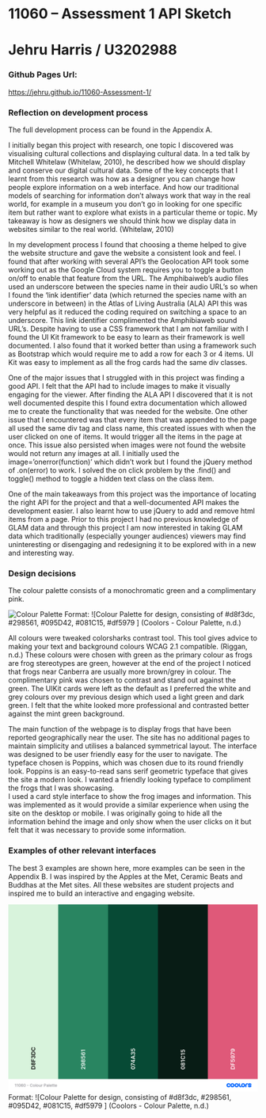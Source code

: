 # 11060 – Assessment 1 API Sketch
# Jehru Harris / U3202988

### Github Pages Url:
https://jehru.github.io/11060-Assessment-1/


### Reflection on development process

The full development process can be found in the Appendix A.  

I initially began this project with research, one topic I discovered was visualising cultural collections and displaying cultural data. In a ted talk by Mitchell Whitelaw (Whitelaw, 2010), he described how we should display and conserve our digital cultural data. Some of the key concepts that I learnt from this research was how as a designer you can change how people explore information on a web interface. And how our traditional models of searching for information don’t always work that way in the real world, for example in a museum you don’t go in looking for one specific item but rather want to explore what exists in a particular theme or topic. My takeaway is how as designers we should think how we display data in websites similar to the real world. (Whitelaw, 2010)

In my development process I found that choosing a theme helped to give the website structure and gave the website a consistent look and feel. 
I found that after working with several API’s the Geolocation API took some working out as the Google Cloud system requires you to toggle a button on/off to enable that feature from the URL. 
The Amphibaiweb’s audio files used an underscore between the species name in their audio URL’s so when I found the ‘link identifier’ data (which returned the species name with an underscore in between) in the Atlas of Living Australia (ALA) API this was very helpful as it reduced the coding required on switching a space to an underscore. This link identifier complimented the Amphibiaweb sound URL’s. 
Despite having to use a CSS framework that I am not familiar with I found the UI Kit framework to be easy to learn as their framework is well documented. I also found that it worked better than using a framework such as Bootstrap which would require me to add a row for each 3 or 4 items. UI Kit was easy to implement as all the frog cards had the same div classes. 

One of the major issues that I struggled with in this project was finding a good API. I felt that the API had to include images to make it visually engaging for the viewer. After finding the ALA API I discovered that it is not well documented despite this I found extra documentation which allowed me to create the functionality that was needed for the website. 
One other issue that I encountered was that every item that was appended to the page all used the same div tag and class name, this created issues with when the user clicked on one of items. It would trigger all the items in the page at once. This issue also persisted when images were not found the website would not return any images at all. I initially used the image=’onerror(function)’ which didn’t work but I found the jQuery method of .on(error) to work. I solved the on click problem by the .find() and toggle() method to toggle a hidden text class on the class item.

One of the main takeaways from this project was the importance of locating the right API for the project and that a well-documented API makes the development easier. I also learnt how to use jQuery to add and remove html items from a page. 
Prior to this project I had no previous knowledge of GLAM data and through this project I am now interested in taking GLAM data which traditionally (especially younger audiences) viewers may find uninteresting or disengaging and redesigning it to be explored with in a new and interesting way. 


### Design decisions 

The colour palette consists of a monochromatic green and a complimentary pink. 

![Colour Palette](/rationaleImages/colourPalette.png)
Format: ![Colour Palette for design, consisting of #d8f3dc, #298561, #095D42, #081C15, #df5979 ]
(Coolors - Colour Palette, n.d.)

All colours were tweaked colorsharks contrast tool. This tool gives advice to making your text and background colours WCAG 2.1 compatible. (Riggan, n.d.)
These colours were chosen with green as the primary colour as frogs are frog stereotypes are green, however at the end of the project I noticed that frogs near Canberra are usually more brown/grey in colour. The complimentary pink was chosen to contrast and stand out against the green. 
The UIKit cards were left as the default as I preferred the white and grey colours over my previous design which used a light green and dark green. I felt that the white looked more professional and contrasted better against the mint green background. 

The main function of the webpage is to display frogs that have been reported geographically near the user. The site has no additional pages to maintain simplicity and utilises a balanced symmetrical layout. The interface was designed to be user friendly easy for the user to navigate. 
The typeface chosen is Poppins, which was chosen due to its round friendly look. Poppins is an easy-to-read sans serif geometric typeface that gives the site a modern look. I wanted a friendly looking typeface to compliment the frogs that I was showcasing.  
I used a card style interface to show the frog images and information. This was implemented as it would provide a similar experience when using the site on the desktop or mobile. I was originally going to hide all the information behind the image and only show when the user clicks on it but felt that it was necessary to provide some information. 


### Examples of other relevant interfaces

The best 3 examples are shown here, more examples can be seen in the Appendix B.
I was inspired by the Apples at the Met, Ceramic Beats and Buddhas at the Met sites. All these websites are student projects and inspired me to build an interactive and engaging website.  

![Colour Palette](/assets/rationaleImages/colourPalette.png)
Format: ![Colour Palette for design, consisting of #d8f3dc, #298561, #095D42, #081C15, #df5979 ]
(Coolors - Colour Palette, n.d.)